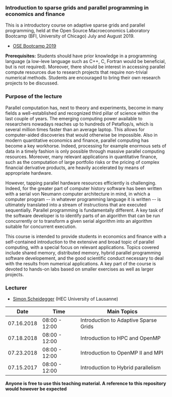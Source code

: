 ### Introduction to sparse grids and parallel programming in economics and finance

This is a introductory course on adaptive sparse grids and parallel programming, held at the 
Open Source Macroeconomics Laboratory Bootcamp (BFI, University of Chicago) July and August 2019.
* [OSE Bootcamp 2019](https://github.com/OpenSourceEcon/BootCamp2019) 


**Prerequisites:** Students should have prior knowledge in a programming language (a low-leve language such as C++, C, Fortran would be beneficial, but is not required). Moreover, there should be interest in accessing parallel compute resources due to research projects that require non-trivial numerical methods. Students are encouraged to bring their own research projects to be discussed.  

### Purpose of the lecture

Parallel computation has, next to theory and experiments, become in many fields a well-established and recognized third pillar of science within the last couple of years. 
The emerging computing power available to researchers nowadays reaches up to hundreds of Petaflop/s,
which is several million times faster than an average laptop. 
This allows for computer-aided discoveries that would otherwise be impossible. Also in modern quantitative economics and 
finance, parallel computing has become a key workhorse. Indeed, processing for example enormous sets of data in a timely 
fashion is only possible through massive parallel computing resources. 
Moreover, many relevant applications in quantitative finance, such as the computation of 
large portfolio risks or the pricing of complex financial derivative products, are heavily accelerated by means of appropriate hardware. 

However, tapping parallel hardware resources efficiently is challenging. Indeed, 
for the greater part of computer history software has been written with a serial von
Neumann computer architecture in mind, in which a computer program -- in whatever programming language it is written -- 
is ultimately translated into a stream of instructions that are executed sequentially. 
Parallel programming is fundamentally different. A key task of the software developer is 
to identify parts of an algorithm that can be run concurrently or to transform a 
given serial algorithm into an algorithm suitable for concurrent execution.

This course is intended to provide students in economics and finance with a self-contained 
introduction to the extensive and broad topic of parallel computing, with a special 
focus on relevant applications. Topics covered include shared memory, distributed memory, 
hybrid parallel programming software developement, and the good scientific conduct necessary to deal
with the results from numerical applications. 
A key part of the course is devoted to hands-on labs based on 
smaller exercises as well as larger projects. 
### Lecturer
* [Simon Scheidegger](https://sites.google.com/site/simonscheidegger/) (HEC University of Lausanne)


**Date** | **Time** | **Main Topics** 
-----|------|------
07.16.2018 | 08:00 - 12:00 | Introduction to Adaptive Sparse Grids
07.18.2018 | 08:00 - 12:00 | Introduction to HPC and OpenMP
07.23.2018 | 08:00 - 12:00 | Introduction to OpenMP II and MPI
07.15.2017 | 08:00 - 12:00 | Introduction to Hybrid parallelism


**Anyone is free to use this teaching material. A reference to this repository would however be expected**





